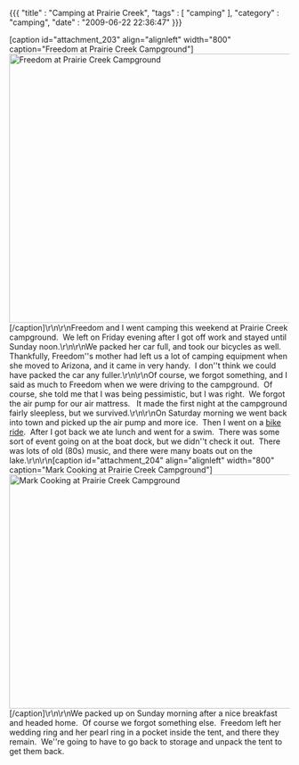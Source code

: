 {{{ "title" : "Camping at Prairie Creek", "tags" : [ "camping" ], "category" : "camping", "date" : "2009-06-22 22:36:47" }}}

[caption id="attachment_203" align="alignleft" width="800" caption="Freedom at Prairie Creek Campground"]<a href="http://mark-ott.info/blog/wp-content/uploads/2009/06/freedom_at_prairie_creek_campground_dsc04592.jpg"><img class="size-full wp-image-203" title="freedom_at_prairie_creek_campground_dsc04592" src="http://mark-ott.info/blog/wp-content/uploads/2009/06/freedom_at_prairie_creek_campground_dsc04592.jpg" alt="Freedom at Prairie Creek Campground" width="800" height="483" /></a>[/caption]\r\n\r\nFreedom and I went camping this weekend at Prairie Creek campground.  We left on Friday evening after I got off work and stayed until Sunday noon.\r\n\r\nWe packed her car full, and took our bicycles as well.  Thankfully, Freedom''s mother had left us a lot of camping equipment when she moved to Arizona, and it came in very handy.  I don''t think we could have packed the car any fuller.\r\n\r\nOf course, we forgot something, and I said as much to Freedom when we were driving to the campground.  Of course, she told me that I was being pessimistic, but I was right.  We forgot the air pump for our air mattress.   It made the first night at the campground fairly sleepless, but we survived.\r\n\r\nOn Saturday morning we went back into town and picked up the air pump and more ice.  Then I went on a <a href="http://mark-ott.info/blog/?p=195" target="_blank">bike ride</a>.  After I got back we ate lunch and went for a swim.  There was some sort of event going on at the boat dock, but we didn''t check it out.  There was lots of old (80s) music, and there were many boats out on the lake.\r\n\r\n[caption id="attachment_204" align="alignleft" width="800" caption="Mark Cooking at Prairie Creek Campground"]<a href="http://mark-ott.info/blog/wp-content/uploads/2009/06/mark_cooking_at_prairie_creek_campground_dsc04588.jpg"><img class="size-full wp-image-204" title="mark_cooking_at_prairie_creek_campground_dsc04588" src="http://mark-ott.info/blog/wp-content/uploads/2009/06/mark_cooking_at_prairie_creek_campground_dsc04588.jpg" alt="Mark Cooking at Prairie Creek Campground" width="800" height="420" /></a>[/caption]\r\n\r\nWe packed up on Sunday morning after a nice breakfast and headed home.  Of course we forgot something else.  Freedom left her wedding ring and her pearl ring in a pocket inside the tent, and there they remain.  We''re going to have to go back to storage and unpack the tent to get them back.